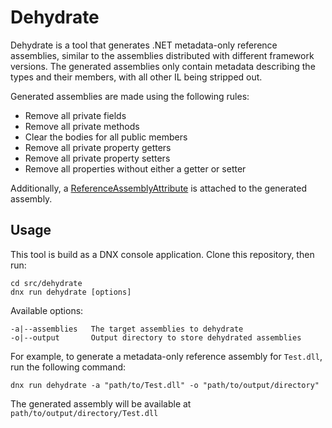 # Dehydrate

Dehydrate is a tool that generates .NET metadata-only reference assemblies, similar to the assemblies distributed with different framework versions. The generated assemblies only contain metadata describing the types and their members, with all other IL being stripped out.

Generated assemblies are made using the following rules:
* Remove all private fields
* Remove all private methods
* Clear the bodies for all public members
* Remove all private property getters
* Remove all private property setters
* Remove all properties without either a getter or setter 

Additionally, a [ReferenceAssemblyAttribute](https://msdn.microsoft.com/en-us/library/system.runtime.compilerservices.referenceassemblyattribute.aspx) is attached to the generated assembly.

## Usage

This tool is build as a DNX console application. Clone this repository, then run:
```
cd src/dehydrate
dnx run dehydrate [options]
```

Available options:
```
-a|--assemblies   The target assemblies to dehydrate
-o|--output       Output directory to store dehydrated assemblies
```

For example, to generate a metadata-only reference assembly for ```Test.dll```, run the following command:
```
dnx run dehydrate -a "path/to/Test.dll" -o "path/to/output/directory"
```

The generated assembly will be available at ```path/to/output/directory/Test.dll```
